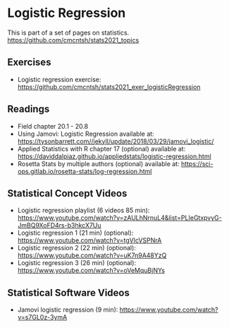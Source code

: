 # Logistic Regression

This is part of a set of pages on statistics. https://github.com/cmcntsh/stats2021_topics

## Exercises

* Logistic regression exercise: https://github.com/cmcntsh/stats2021_exer_logisticRegression

## Readings

* Field chapter 20.1 - 20.8
* Using Jamovi: Logistic Regression available at: https://tysonbarrett.com//jekyll/update/2018/03/29/jamovi_logistic/
* Applied Statistics with R chapter 17 (optional) available at: https://daviddalpiaz.github.io/appliedstats/logistic-regression.html
* Rosetta Stats by multiple authors (optional) available at: https://sci-ops.gitlab.io/rosetta-stats/log-regression.html

## Statistical Concept Videos

* Logistic regression playlist (6 videos 85 min): https://www.youtube.com/watch?v=zAULhNrnuL4&list=PLIeGtxpvyG-JmBQ9XoFD4rs-b3hkcX7Uu
* Logistic regression 1 (21 min) (optional): https://www.youtube.com/watch?v=tgVlcVSPNrA
* Logistic regression 2 (22 min) (optional): https://www.youtube.com/watch?v=uK7n9A48YzQ
* Logistic regression 3 (26 min) (optional): https://www.youtube.com/watch?v=oVeMquBjNYs

## Statistical Software Videos

* Jamovi logistic regression (9 min): https://www.youtube.com/watch?v=s7GL0z-3ymA
